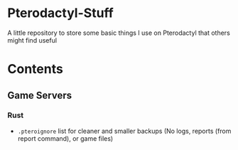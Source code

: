 # Pterodactyl-Stuff
A little repository to store some basic things I use on Pterodactyl that others might find useful

# Contents
## Game Servers
### Rust
- `.pteroignore` list for cleaner and smaller backups (No logs, reports (from report command), or game files)
